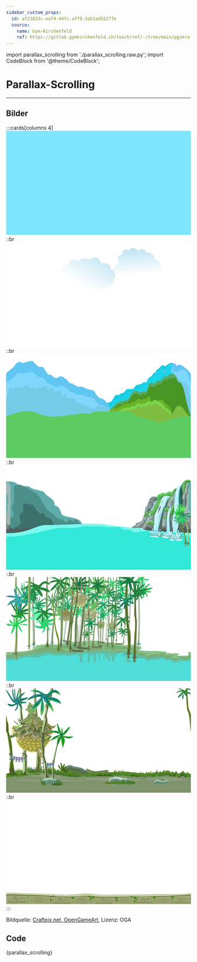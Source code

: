 ```yaml
---
sidebar_custom_props:
  id: af21833c-ea74-44fc-a7f8-3a51ad52277e
  source:
    name: Gym-Kirchenfeld
    ref: https://gitlab.gymkirchenfeld.ch/teach/ref/-/tree/main/pgzero
---
```


import parallax_scrolling from './parallax_scrolling.raw.py';
import CodeBlock from '@theme/CodeBlock';


# Parallax-Scrolling
---

## Bilder

:::cards[columns 4]
![](./images/hintergrund0.png)
::br
![](./images/hintergrund1.png)
::br
![](./images/hintergrund2.png)
::br
![](./images/hintergrund3.png)
::br
![](./images/hintergrund4.png)
::br
![](./images/hintergrund5.png)
::br
![](./images/hintergrund6.png)
:::

Bildquelle: [Craftpix.net, OpenGameArt][1], Lizenz: OGA

## Code

<CodeBlock language='python'>
{parallax_scrolling}
</CodeBlock>

[1]: https://opengameart.org/content/fairy-tale-2d-backgrounds
